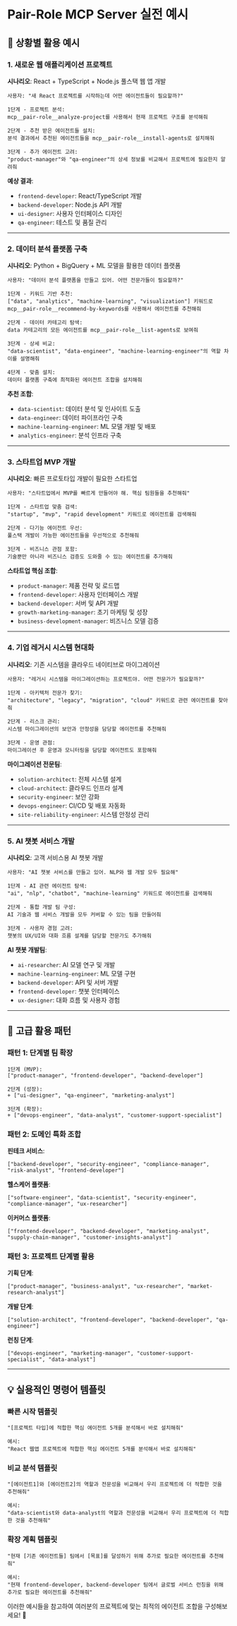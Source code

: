 # Pair-Role MCP Server 실전 예시

## 🎯 상황별 활용 예시

### 1. 새로운 웹 애플리케이션 프로젝트

**시나리오**: React + TypeScript + Node.js 풀스택 웹 앱 개발

```
사용자: "새 React 프로젝트를 시작하는데 어떤 에이전트들이 필요할까?"

1단계 - 프로젝트 분석:
mcp__pair-role__analyze-project를 사용해서 현재 프로젝트 구조를 분석해줘

2단계 - 추천 받은 에이전트들 설치:
분석 결과에서 추천된 에이전트들을 mcp__pair-role__install-agents로 설치해줘

3단계 - 추가 에이전트 고려:
"product-manager"와 "qa-engineer"의 상세 정보를 비교해서 프로젝트에 필요한지 알려줘
```

**예상 결과**:
- `frontend-developer`: React/TypeScript 개발
- `backend-developer`: Node.js API 개발  
- `ui-designer`: 사용자 인터페이스 디자인
- `qa-engineer`: 테스트 및 품질 관리

---

### 2. 데이터 분석 플랫폼 구축

**시나리오**: Python + BigQuery + ML 모델을 활용한 데이터 플랫폼

```
사용자: "데이터 분석 플랫폼을 만들고 있어. 어떤 전문가들이 필요할까?"

1단계 - 키워드 기반 추천:
["data", "analytics", "machine-learning", "visualization"] 키워드로 mcp__pair-role__recommend-by-keywords를 사용해서 에이전트를 추천해줘

2단계 - 데이터 카테고리 탐색:
data 카테고리의 모든 에이전트를 mcp__pair-role__list-agents로 보여줘

3단계 - 상세 비교:
"data-scientist", "data-engineer", "machine-learning-engineer"의 역할 차이를 설명해줘

4단계 - 맞춤 설치:
데이터 플랫폼 구축에 최적화된 에이전트 조합을 설치해줘
```

**추천 조합**:
- `data-scientist`: 데이터 분석 및 인사이트 도출
- `data-engineer`: 데이터 파이프라인 구축
- `machine-learning-engineer`: ML 모델 개발 및 배포
- `analytics-engineer`: 분석 인프라 구축

---

### 3. 스타트업 MVP 개발

**시나리오**: 빠른 프로토타입 개발이 필요한 스타트업

```
사용자: "스타트업에서 MVP를 빠르게 만들어야 해. 핵심 팀원들을 추천해줘"

1단계 - 스타트업 맞춤 검색:
"startup", "mvp", "rapid development" 키워드로 에이전트를 검색해줘

2단계 - 다기능 에이전트 우선:
풀스택 개발이 가능한 에이전트들을 우선적으로 추천해줘

3단계 - 비즈니스 관점 포함:
기술뿐만 아니라 비즈니스 검증도 도와줄 수 있는 에이전트를 추가해줘
```

**스타트업 핵심 조합**:
- `product-manager`: 제품 전략 및 로드맵
- `frontend-developer`: 사용자 인터페이스 개발
- `backend-developer`: 서버 및 API 개발
- `growth-marketing-manager`: 초기 마케팅 및 성장
- `business-development-manager`: 비즈니스 모델 검증

---

### 4. 기업 레거시 시스템 현대화

**시나리오**: 기존 시스템을 클라우드 네이티브로 마이그레이션

```
사용자: "레거시 시스템을 마이그레이션하는 프로젝트야. 어떤 전문가가 필요할까?"

1단계 - 아키텍처 전문가 찾기:
"architecture", "legacy", "migration", "cloud" 키워드로 관련 에이전트를 찾아줘

2단계 - 리스크 관리:
시스템 마이그레이션의 보안과 안정성을 담당할 에이전트를 추천해줘

3단계 - 운영 관점:
마이그레이션 후 운영과 모니터링을 담당할 에이전트도 포함해줘
```

**마이그레이션 전문팀**:
- `solution-architect`: 전체 시스템 설계
- `cloud-architect`: 클라우드 인프라 설계
- `security-engineer`: 보안 강화
- `devops-engineer`: CI/CD 및 배포 자동화
- `site-reliability-engineer`: 시스템 안정성 관리

---

### 5. AI 챗봇 서비스 개발

**시나리오**: 고객 서비스용 AI 챗봇 개발

```
사용자: "AI 챗봇 서비스를 만들고 있어. NLP와 웹 개발 모두 필요해"

1단계 - AI 관련 에이전트 탐색:
"ai", "nlp", "chatbot", "machine-learning" 키워드로 에이전트를 검색해줘

2단계 - 통합 개발 팀 구성:
AI 기술과 웹 서비스 개발을 모두 커버할 수 있는 팀을 만들어줘

3단계 - 사용자 경험 고려:
챗봇의 UX/UI와 대화 흐름 설계를 담당할 전문가도 추가해줘
```

**AI 챗봇 개발팀**:
- `ai-researcher`: AI 모델 연구 및 개발
- `machine-learning-engineer`: ML 모델 구현
- `backend-developer`: API 및 서버 개발
- `frontend-developer`: 챗봇 인터페이스
- `ux-designer`: 대화 흐름 및 사용자 경험

---

## 🔧 고급 활용 패턴

### 패턴 1: 단계별 팀 확장

```
1단계 (MVP): 
["product-manager", "frontend-developer", "backend-developer"]

2단계 (성장): 
+ ["ui-designer", "qa-engineer", "marketing-analyst"]

3단계 (확장):
+ ["devops-engineer", "data-analyst", "customer-support-specialist"]
```

### 패턴 2: 도메인 특화 조합

**핀테크 서비스**:
```
["backend-developer", "security-engineer", "compliance-manager", "risk-analyst", "frontend-developer"]
```

**헬스케어 플랫폼**:
```
["software-engineer", "data-scientist", "security-engineer", "compliance-manager", "ux-researcher"]
```

**이커머스 플랫폼**:
```
["frontend-developer", "backend-developer", "marketing-analyst", "supply-chain-manager", "customer-insights-analyst"]
```

### 패턴 3: 프로젝트 단계별 활용

**기획 단계**:
```
["product-manager", "business-analyst", "ux-researcher", "market-research-analyst"]
```

**개발 단계**:
```
["solution-architect", "frontend-developer", "backend-developer", "qa-engineer"]
```

**런칭 단계**:
```
["devops-engineer", "marketing-manager", "customer-support-specialist", "data-analyst"]
```

---

## 💡 실용적인 명령어 템플릿

### 빠른 시작 템플릿
```
"[프로젝트 타입]에 적합한 핵심 에이전트 5개를 분석해서 바로 설치해줘"

예시:
"React 웹앱 프로젝트에 적합한 핵심 에이전트 5개를 분석해서 바로 설치해줘"
```

### 비교 분석 템플릿
```
"[에이전트1]와 [에이전트2]의 역할과 전문성을 비교해서 우리 프로젝트에 더 적합한 것을 추천해줘"

예시:
"data-scientist와 data-analyst의 역할과 전문성을 비교해서 우리 프로젝트에 더 적합한 것을 추천해줘"
```

### 확장 계획 템플릿
```
"현재 [기존 에이전트들] 팀에서 [목표]를 달성하기 위해 추가로 필요한 에이전트를 추천해줘"

예시:
"현재 frontend-developer, backend-developer 팀에서 글로벌 서비스 런칭을 위해 추가로 필요한 에이전트를 추천해줘"
```

이러한 예시들을 참고하여 여러분의 프로젝트에 맞는 최적의 에이전트 조합을 구성해보세요! 🚀